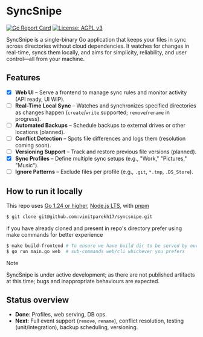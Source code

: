 # SyncSnipe

[![Go Report Card](https://goreportcard.com/badge/github.com/vinitparekh17/syncsnipe)](https://goreportcard.com/report/github.com/vinitparekh17/syncsnipe)
[![License: AGPL v3](https://img.shields.io/badge/License-AGPL_v3-teal.svg)](LICENSE)

SyncSnipe is a single-binary Go application that keeps your files in sync across directories without cloud dependencies. It watches for changes in real-time, syncs them locally, and aims for simplicity, reliability, and user control—all from your machine.

## Features

- [x] **Web UI** – Serve a frontend to manage sync rules and monitor activity (API ready, UI WIP).
- [ ] **Real-Time Local Sync** – Watches and synchronizes specified directories as changes happen (`create`/`write` supported; `remove`/`rename` in progress).
- [ ] **Automated Backups** – Schedule backups to external drives or other locations (planned).
- [ ] **Conflict Detection** – Spots file differences and logs them (resolution coming soon).
- [ ] **Versioning Support** – Track and restore previous file versions (planned).
- [x] **Sync Profiles** – Define multiple sync setups (e.g., "Work," "Pictures," "Music").
- [ ] **Ignore Patterns** – Exclude files per profile (e.g., `.git`, `*.tmp`, `.DS_Store`).

## How to run it locally

This repo uses [Go 1.24 or higher](https://go.dev/dl/), [Node.js LTS](https://nodejs.org/), with [pnpm](https://pnpm.io/)
```bash
$ git clone git@github.com:vinitparekh17/syncsnipe.git
```
if you have already cloned and present in repo's directory prefer using make commands for better experience
```bash
$ make build-frontend # To ensure we have build dir to be served by our golang server
$ go run main.go web  # sub-commands web/cli whichever you prefers
```

> [!NOTE]
> SyncSnipe is under active development; as there are not published artifacts at this time; bugs and inappropriate behaviours are expected.

## Status overview

- **Done**: Profiles, web serving, DB ops.
- **Next**: Full event support (`remove`, `rename`), conflict resolution, testing (unit/integration), backup scheduling, versioning.
